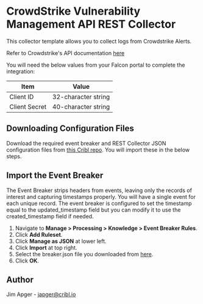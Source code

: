 # CrowdStrike Vulnerability Management API REST Collector

This collector template allows you to collect logs from Crowdstrike Alerts.

Refer to Crowdstrike's API documentation [here](https://falcon.us-2.crowdstrike.com/documentation/page/ab572b16/vulnerability-management-apis)

You will need the below values from your Falcon portal to complete the integration:

| Item | Value |
| ----------- | ----------- |
| Client ID | 32-character string |
| Client Secret | 40-character string |

## Downloading Configuration Files

Download the required event breaker and REST Collector JSON configuration files from [this Cribl repo](https://github.com/criblio/collector-templates/tree/main/collectors/rest/crowdstrike_vulnerabilities).  You will import these in the below steps. 

## Import the Event Breaker

The Event Breaker strips headers from events, leaving only the records of interest and capturing timestamps properly.  You will have a single event for each unique record.  The event breaker is configured to set the timestamp equal to the updated_timestamp field but you can modify it to use the created_timestamp field if needed.

1. Navigate to **Manage > Processing > Knowledge > Event Breaker Rules**.
2. Click **Add Ruleset**.
3. Click **Manage as JSON** at lower left.
4. Click **Import** at top right.
5. Select the breaker.json file you downloaded from [here](https://github.com/criblio/collector-templates/tree/main/collectors/rest/crowdstrike_vulnerabilities).
6. Click **OK**.


## Author
Jim Apger - japger@cribl.io
